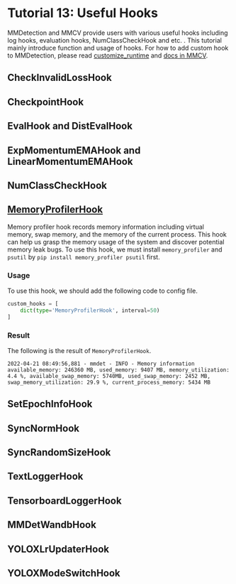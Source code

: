 # Tutorial 13: Useful Hooks

MMDetection and MMCV provide users with various useful hooks including log hooks, evaluation hooks, NumClassCheckHook and etc. . This tutorial mainly introduce function and usage of hooks. For how to add custom hook to MMDetection, please read [customize_runtime](https://mmdetection.readthedocs.io/en/latest/tutorials/customize_runtime.html#customize-self-implemented-hooks) and [docs in MMCV](https://github.com/open-mmlab/mmcv/blob/master/docs/en/understand_mmcv/runner.md).

## CheckInvalidLossHook

## CheckpointHook

## EvalHook and DistEvalHook

## ExpMomentumEMAHook and LinearMomentumEMAHook

## NumClassCheckHook

## [MemoryProfilerHook](https://github.com/open-mmlab/mmdetection/blob/dev/mmdet/core/hook/memory_profiler_hook.py)

Memory profiler hook records memory information including virtual memory, swap memory, and the memory of the current process. This hook can help us grasp the memory usage of the system and discover potential memory leak bugs. To use this hook, we must install `memory_profiler` and `psutil` by `pip install memory_profiler psutil` first.

### Usage

To use this hook, we should add the following code to config file.

```python
custom_hooks = [
    dict(type='MemoryProfilerHook', interval=50)
]
```

### Result

The following is the result of `MemoryProfilerHook`.

```text
2022-04-21 08:49:56,881 - mmdet - INFO - Memory information available_memory: 246360 MB, used_memory: 9407 MB, memory_utilization: 4.4 %, available_swap_memory: 5740MB, used_swap_memory: 2452 MB, swap_memory_utilization: 29.9 %, current_process_memory: 5434 MB
```

## SetEpochInfoHook

## SyncNormHook

## SyncRandomSizeHook

## TextLoggerHook

## TensorboardLoggerHook

## MMDetWandbHook

## YOLOXLrUpdaterHook

## YOLOXModeSwitchHook
